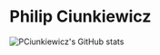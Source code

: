 # Philip Ciunkiewicz

![PCiunkiewicz's GitHub stats](https://github-readme-stats.vercel.app/api?username=pciunkiewicz&count_private=true&show_icons=true&theme=transparent)
